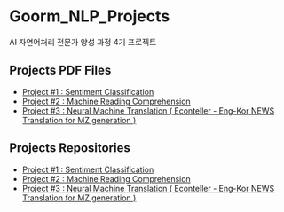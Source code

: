 # Goorm_NLP_Projects
AI 자연어처리 전문가 양성 과정 4기 프로젝트



## Projects PDF Files 
- [Project #1 : Sentiment Classification](https://github.com/seonmia/Goorm_NLP_Projects/blob/2b14ec52aeeedcef667b0ffb9cb1622be9644421/1st_Project(sentiment_classification).pdf)
- [Project #2 : Machine Reading Comprehension](https://github.com/seonmia/Goorm_NLP_Projects/blob/2b14ec52aeeedcef667b0ffb9cb1622be9644421/2nd_Project_MachineReadingComprehension.pdf)
- [Project #3 : Neural Machine Translation ( Econteller - Eng-Kor NEWS Translation for MZ generation )](https://github.com/seonmia/Goorm_NLP_Projects/blob/2b14ec52aeeedcef667b0ffb9cb1622be9644421/3rd_Project_NeuralMachineTranslation.pdf)


## Projects Repositories
- [Project #1 : Sentiment Classification](https://github.com/seonmia/Yelp_comments_Sentiment_Classfication)
- [Project #2 : Machine Reading Comprehension](https://github.com/seonmia/MRC_KoBigBird_KoELECTRA)
- [Project #3 : Neural Machine Translation ( Econteller - Eng-Kor NEWS Translation for MZ generation )](https://github.com/seonmia/NMT_Econteller)
 


